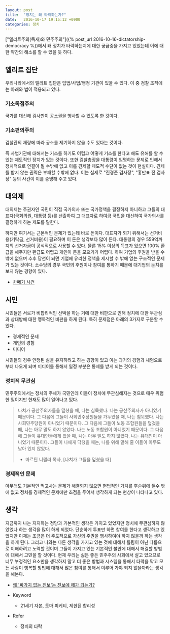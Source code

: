 ```yaml
---
layout: post
title:  "정치는 왜 타락하는가?"
date:   2016-10-17 19:15:12 +0900
categories: 정치
---
```


["엘리트주의(독재)와 민주주의"]({% post_url 2016-10-16-dictatorship-democracy %})에서 왜 정치가 타락하는지에 대한 궁금중을 가지고 있었는데 이에 대한 약간의 해소를 할 수 있을 듯 하다.

## 엘리트 집단

우리나라에서의 엘리트 집단은 입법/사법/행정 기관이 있을 수 있다. 이 중 검찰 조직에는 아래와 법이 적용되고 있다.

### 기소독점주의

국가를 대신해 검사만이 공소권을 행사할 수 있도록 한 것이다.

### 기소편의주의

검찰관의 재량에 따라 공소를 제기하지 않을 수도 있다는 것이다.

즉 사법기관에 대해서는 기소를 하기도 어렵고 어떻게 기소를 한다고 해도 유해를 할 수 있는 제도적인 장치가 있는 것이다.
또한 검찰총장을 대통령이 임명하는 문제로 인해서 정치적으로 연결이 될 수밖에 없고 이를 견제할 제도적 수단이 없는 것이 현실이다.
견제를 받지 않는 권력은 부패할 수밖에 없다. 이는 실제로 "진경준 검사장", "홍만표 전 검사장" 등의 사건이 이를 증명해 주고 있다.

## 대의제

대의제는 주권자인 국민이 직접 국가의사 또는 국가정책을 결정하지 아니하고 그들의 대표자(국회의원, 대통령 등)를 선출하여 그 대표자로 하여금 국민을 대신하여 국가의사를 결정하게 하는 제도를 말한다.

하지만 여기서는 근본적인 문제가 있는데 바로 돈이다.
대표자가 되기 위해서는 선거비용(기탁금, 선거비용)이 필요하며 이 돈은 생각보다 많이 든다. 대통령의 경우 559억까지의 선거자금이 공식적으로 사용할 수 있다. 물론 15% 이상의 득표가 있으면 100% 환급을 해주지만 환급도 어렵고 개인이 돈을 모으기가 어렵다.
하여 기업의 후원을 받을 수밖에 없으며 추후 당선이 되면 기업에 유리한 정책을 제시할 수 밖에 없는 구조적인 문제가 있는 것이다.
소수당의 경우 국민의 후원이나 참여를 통하기 때문에 대기업의 눈치를 보지 않는 경향이 있다.

- [차떼기 사건](https://namu.wiki/w/%EC%B0%A8%EB%96%BC%EA%B8%B0)

## 시민

시민들은 서로가 비합리적인 선택을 하는 거에 대한 비판으로 인해 정치에 대한 무관심과 상대방에 대한 맹목적인 비판을 하게 된다.
특히 문제점은 아래의 3가지로 구분할 수 있다.

- 경제적인 문제
- 개인의 경험
- 미디어

시민들의 경우 안정된 삶을 유지하려고 하는 경향이 있고 이는 과거의 경험과 체험으로부터 나오게 되며 미디어를 통해서 일정 부분은 통제를 받게 되는 것이다.

### 정치적 무관심
민주주의에서는 정치의 주체가 국민인데 이들이 정치에 무관심해지는 것으로 매우 위험한 일이지만 현재도 많이 일어나고 있다.

> 나치가 공산주의자들을 덮쳤을 때,
> 나는 침묵했다.
> 나는 공산주의자가 아니었기 때문이다. 그 다음에 그들이 사회민주당원들을 가두었을 때,
> 나는 침묵했다. 나는 사회민주당원이 아니었기 때문이다.
> 그 다음에 그들이 노동 조합원들을 덮쳤을 때, 나는 아무 말도 하지 않았다.
> 나는 노동 조합원이 아니었기 때문이다.
> 그 다음에 그들이 유대인들에게 왔을 때,
> 나는 아무 말도 하지 않았다.
> 나는 유대인이 아니었기 때문이다.
> 그들이 나에게 닥쳤을 때는,
> 나를 위해 말해 줄 이들이
> 아무도 남아 있지 않았다.
> - 마르틴 니묄러 목사, [나치가 그들을 덮쳤을 때]

### 경제적인 문제

아무래도 기본적인 먹고사는 문제가 해결되지 않으면 헌법적인 가치를 후순위에 둘수 밖에 없고 정치를 경제적인 문제에만 초점을 두어서 생각하게 되는 현상이 나타나고 있다.

## 생각

지금까지 나는 지지하는 정당과 기본적인 생각은 가지고 있었지만 정치에 무관심하지 않았었나 하는 생각을 많이 하게 되었다. 단순하게 투표만 하면 참여를 한다고 생각하고 있었지만 이제는 조금은 더 주도적으로 자신의 주권을 행사하여야 하지 않을까 하는 생각을 하게 된다.
그리고 나와는 다른 생각을 가지고 있는 것에 대해서 틀림이 아닌 다름으로 이해하려고 노력할 것이며 그들이 가지고 있는 기본적인 불안에 대해서 해결할 방법에 대해서 고민을 할 것이다. 현재 우리는 싫든 좋든 민주주의 사회에서 살고 있으므로 너무 부정적인 요소만을 생각하지 말고 더 좋은 방법과 시스템을 통해서 타락을 막고 모든 사람이 행복할 방법에 대해서 많은 참여를 통해서 이루어 가야 되지 않을까라는 생각을 해본다.

- [왜 '싸가지 없는 진보'는 진보에 해가 되는가?](http://m.blog.naver.com/chmseo99/220022649412)

- Keyword
  - 21세기 자본, 토마 피케티, 제한된 합리성
- Refer
  - 정치의 타락
